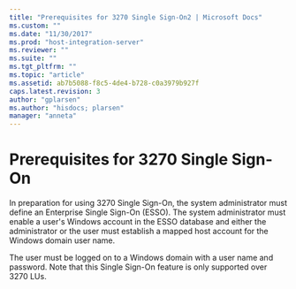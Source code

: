 ```yaml
---
title: "Prerequisites for 3270 Single Sign-On2 | Microsoft Docs"
ms.custom: ""
ms.date: "11/30/2017"
ms.prod: "host-integration-server"
ms.reviewer: ""
ms.suite: ""
ms.tgt_pltfrm: ""
ms.topic: "article"
ms.assetid: ab7b5088-f8c5-4de4-b728-c0a3979b927f
caps.latest.revision: 3
author: "gplarsen"
ms.author: "hisdocs; plarsen"
manager: "anneta"
---
```

# Prerequisites for 3270 Single Sign-On
In preparation for using 3270 Single Sign-On, the system administrator must define an Enterprise Single Sign-On (ESSO). The system administrator must enable a user's Windows account in the ESSO database and either the administrator or the user must establish a mapped host account for the Windows domain user name.  
  
 The user must be logged on to a Windows domain with a user name and password. Note that this Single Sign-On feature is only supported over 3270 LUs.